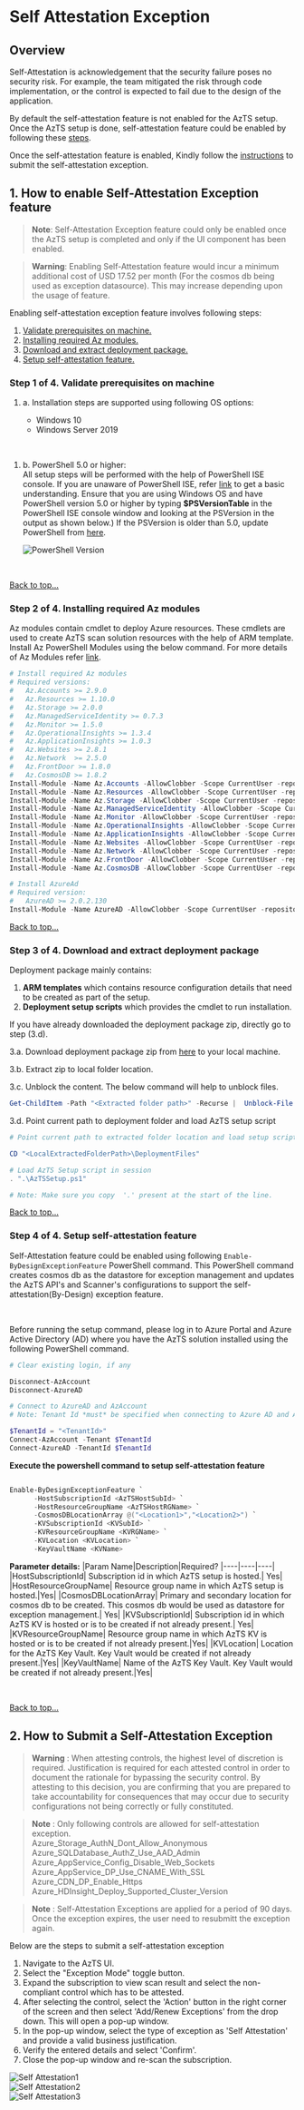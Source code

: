 # Self Attestation Exception

## Overview

Self-Attestation is acknowledgement that the security failure poses no security risk. For example, the team mitigated the risk through code implementation, or the control is expected to fail due to the design of the application.

By default the self-attestation feature is not enabled for the AzTS setup. Once the AzTS setup is done, self-attestation feature could be enabled by following these [steps](SelfAttestation.md#1-how-to-enable-self-attestation-feature).

Once the self-attestation feature is enabled, Kindly follow the [instructions](SelfAttestation.md#2-how-to-submit-a-self-attestation-exception) to submit the self-attestation exception.

## 1. How to enable Self-Attestation Exception feature
> **Note**: Self-Attestation Exception feature could only be enabled once the AzTS setup is completed and only if the UI component has been enabled.

> **Warning**: Enabling Self-Attestation feature would incur a minimum additional cost of USD 17.52 per month (For the cosmos db being used as exception datasource). This may increase depending upon the usage of feature.

Enabling self-attestation exception feature involves following steps:
1. [Validate prerequisites on machine.](SelfAttestation.md#step-1-of-4-validate-prerequisites-on-machine)
2. [Installing required Az modules.](SelfAttestation.md#step-2-of-4-installing-required-az-modules)
3. [Download and extract deployment package.](SelfAttestation.md#step-3-of-4-download-and-extract-deployment-package)
4. [Setup self-attestation feature.](SelfAttestation.md#step-4-of-4-setup-self-attestation-feature)

### Step 1 of 4. Validate prerequisites on machine 

  1. a.  Installation steps are supported using following OS options: 	

      - Windows 10
      - Windows Server 2019
  
  </br>

  1. b. PowerShell 5.0 or higher: </br>
  All setup steps will be performed with the help of PowerShell ISE console. If you are unaware of PowerShell ISE, refer [link](PowerShellTips.md) to get a basic understanding.
  Ensure that you are using Windows OS and have PowerShell version 5.0 or higher by typing **$PSVersionTable** in the PowerShell ISE console window and looking at the PSVersion in the output as shown below.) 
  If the PSVersion is older than 5.0, update PowerShell from [here](https://www.microsoft.com/en-us/download/details.aspx?id=54616).  

      ![PowerShell Version](../Images/00_PS_Version.png)

</br>

[Back to top…](SelfAttestation.md#1-how-to-enable-self-attestation-feature)

### Step 2 of 4. Installing required Az modules

Az modules contain cmdlet to deploy Azure resources. These cmdlets are used to create AzTS scan solution resources with the help of ARM template.
Install Az PowerShell Modules using the below command. 
For more details of Az Modules refer [link](https://docs.microsoft.com/en-us/powershell/azure/install-az-ps).

``` PowerShell
# Install required Az modules
# Required versions: 
#   Az.Accounts >= 2.9.0
#   Az.Resources >= 1.10.0
#   Az.Storage >= 2.0.0
#   Az.ManagedServiceIdentity >= 0.7.3
#   Az.Monitor >= 1.5.0
#   Az.OperationalInsights >= 1.3.4
#   Az.ApplicationInsights >= 1.0.3
#   Az.Websites >= 2.8.1
#   Az.Network  >= 2.5.0
#   Az.FrontDoor >= 1.8.0
#   Az.CosmosDB >= 1.8.2
Install-Module -Name Az.Accounts -AllowClobber -Scope CurrentUser -repository PSGallery
Install-Module -Name Az.Resources -AllowClobber -Scope CurrentUser -repository PSGallery
Install-Module -Name Az.Storage -AllowClobber -Scope CurrentUser -repository PSGallery
Install-Module -Name Az.ManagedServiceIdentity -AllowClobber -Scope CurrentUser -repository PSGallery
Install-Module -Name Az.Monitor -AllowClobber -Scope CurrentUser -repository PSGallery
Install-Module -Name Az.OperationalInsights -AllowClobber -Scope CurrentUser -repository PSGallery
Install-Module -Name Az.ApplicationInsights -AllowClobber -Scope CurrentUser -repository PSGallery
Install-Module -Name Az.Websites -AllowClobber -Scope CurrentUser -repository PSGallery
Install-Module -Name Az.Network -AllowClobber -Scope CurrentUser -repository PSGallery
Install-Module -Name Az.FrontDoor -AllowClobber -Scope CurrentUser -repository PSGallery
Install-Module -Name Az.CosmosDB -AllowClobber -Scope CurrentUser -repository PSGallery

# Install AzureAd 
# Required version:
#   AzureAD >= 2.0.2.130
Install-Module -Name AzureAD -AllowClobber -Scope CurrentUser -repository PSGallery
```

[Back to top…](SelfAttestation.md#1-how-to-enable-self-attestation-feature)

### Step 3 of 4. Download and extract deployment package
 
 Deployment package mainly contains:
 1. **ARM templates** which contains resource configuration details that need to be created as part of the setup.
 2. **Deployment setup scripts** which provides the cmdlet to run installation. <br/>

If you have already downloaded the deployment package zip, directly go to step (3.d).

3.a. Download deployment package zip from [here](https://github.com/azsk/AzTS-docs/raw/main/TemplateFiles/DeploymentFiles.zip) to your local machine. </br>

3.b. Extract zip to local folder location. <br/>

3.c. Unblock the content. The below command will help to unblock files. <br/>

  ``` PowerShell
  Get-ChildItem -Path "<Extracted folder path>" -Recurse |  Unblock-File 
  ```

3.d. Point current path to deployment folder and load AzTS setup script <br/>


  ``` PowerShell
  # Point current path to extracted folder location and load setup script from the deployment folder 

  CD "<LocalExtractedFolderPath>\DeploymentFiles"

  # Load AzTS Setup script in session
  . ".\AzTSSetup.ps1"

  # Note: Make sure you copy  '.' present at the start of the line.

  ```

[Back to top…](SelfAttestation.md#1-how-to-enable-self-attestation-feature)

### Step 4 of 4. Setup self-attestation feature  

Self-Attestation feature could be enabled using following `Enable-ByDesignExceptionFeature` PowerShell command. This PowerShell command creates cosmos db as the datastore for exception management and updates the AzTS API's and Scanner's configurations to support the self-attestation(By-Design) exception feature. 

</br>

Before running the setup command, please log in to Azure Portal and Azure Active Directory (AD) where you have the AzTS solution installed using the following PowerShell command.

``` PowerShell
# Clear existing login, if any

Disconnect-AzAccount
Disconnect-AzureAD

# Connect to AzureAD and AzAccount
# Note: Tenant Id *must* be specified when connecting to Azure AD and AzAccount

$TenantId = "<TenantId>"
Connect-AzAccount -Tenant $TenantId
Connect-AzureAD -TenantId $TenantId
```

**Execute the powershell command to setup self-attestation feature**

``` PowerShell

Enable-ByDesignExceptionFeature `
      -HostSubscriptionId <AzTSHostSubId> `
      -HostResourceGroupName <AzTSHostRGName> `
      -CosmosDBLocationArray @("<Location1>","<Location2>") `
      -KVSubscriptionId <KVSubId> `
      -KVResourceGroupName <KVRGName> `
      -KVLocation <KVLocation> `
      -KeyVaultName <KVName> 

```

**Parameter details:**
|Param Name|Description|Required?
|----|----|----|
|HostSubscriptionId| Subscription id in which AzTS setup is hosted.| Yes|
|HostResourceGroupName| Resource group name in which AzTS setup is hosted.|Yes|
|CosmosDBLocationArray| Primary and secondary location for cosmos db to be created. This cosmos db would be used as datastore for exception management.| Yes|
|KVSubscriptionId| Subscription id in which AzTS KV is hosted or is to be created if not already present.| Yes|
|KVResourceGroupName| Resource group name in which AzTS KV is hosted or is to be created if not already present.|Yes|
|KVLocation| Location for the AzTS Key Vault. Key Vault would be created if not already present.|Yes|
|KeyVaultName| Name of the AzTS Key Vault. Key Vault would be created if not already present.|Yes|

</br>

[Back to top…](SelfAttestation.md#1-how-to-enable-self-attestation-feature)

## 2. How to Submit a Self-Attestation Exception

> **Warning** : When attesting controls, the highest level of discretion is required. Justification is required for each attested control in order to document the rationale for bypassing the security control. By attesting to this decision, you are confirming that you are prepared to take accountability for consequences that may occur due to security configurations not being correctly or fully constituted.

> **Note** : Only following controls are allowed for self-attestation exception.<br/>
> Azure_Storage_AuthN_Dont_Allow_Anonymous<br/>
> Azure_SQLDatabase_AuthZ_Use_AAD_Admin<br/>
> Azure_AppService_Config_Disable_Web_Sockets<br/>
> Azure_AppService_DP_Use_CNAME_With_SSL<br/>
> Azure_CDN_DP_Enable_Https<br/>
> Azure_HDInsight_Deploy_Supported_Cluster_Version<br/>

> **Note** : Self-Attestation Exceptions are applied for a period of 90 days. Once the exception expires, the user need to resubmitt the exception again.

Below are the steps to submit a self-attestation exception
1. Navigate to the AzTS UI.
2. Select the "Exception Mode" toggle button.
3. Expand the subscription to view scan result and select the non-compliant control which has to be attested.
4. After selecting the control, select the 'Action' button in the right corner of the screen and then select 'Add/Renew Exceptions' from the drop down. This will open a pop-up window.
5. In the pop-up window, select the type of exception as 'Self Attestation' and provide a valid business justification.
6. Verify the entered details and select 'Confirm'.
7. Close the pop-up window and re-scan the subscription.

![Self Attestation1](../Images/Self-Attestation1.png)
<br/>
![Self Attestation2](../Images/Self-Attestation2.png)
<br/>
![Self Attestation3](../Images/Self-Attestation3.png)

